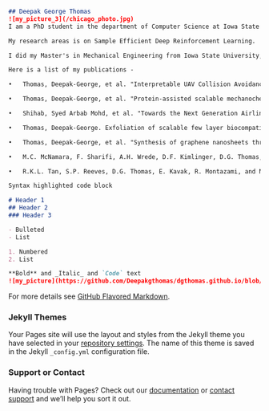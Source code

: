 ```markdown
## Deepak George Thomas
![my_picture_3](/chicago_photo.jpg)
I am a PhD student in the department of Computer Science at Iowa State University.

My research areas is on Sample Efficient Deep Reinforcement Learning. 

I did my Master's in Mechanical Engineering from Iowa State University, wherein I worked on developing cheap and biocompatible graphene using ball milling techniques.

Here is a list of my publications - 

•	Thomas, Deepak-George, et al. "Interpretable UAV Collision Avoidance using Deep Reinforcement Learning." arXiv preprint arXiv:2105.12254 (2021) [Submitted to CoRL 2021].

•	Thomas, Deepak-George, et al. "Protein-assisted scalable mechanochemical exfoliation of few-layer biocompatible graphene nanosheets." Royal Society open science 8.3 (2021): 200911.

•	Shihab, Syed Arbab Mohd, et al. "Towards the Next Generation Airline Revenue Management: A Deep Reinforcement Learning Approach to Seat Inventory Control and Overbooking." arXiv preprint arXiv:1902.06824 (2019).

•	Thomas, Deepak-George. Exfoliation of scalable few layer biocompatible graphene nanosheets using a protein-assisted mechano-chemical technique. Diss. Iowa State University, 2019.

•	Thomas, Deepak-George, et al. "Synthesis of graphene nanosheets through spontaneous sodiation process." C 4.3 (2018): 42.

•	M.C. McNamara, F. Sharifi, A.H. Wrede, D.F. Kimlinger, D.G. Thomas, J.B. Vander Wiel, Y. Chen, R. Montazami, and N.N. Hashemi, "Microfibers as Physiologically Relevant Platforms for Creation of 3D Cell Cultures", Macromolecular Bioscience, 17, 1700279 (2017)

•	R.K.L. Tan, S.P. Reeves, D.G. Thomas, E. Kavak, R. Montazami, and N.N. Hashemi, "Graphene as a Flexible Electrode: Review of Fabrication Approaches", Journal of Materials Chemistry A, 5, 17777-17803 (2017)


```

```markdown
Syntax highlighted code block

# Header 1
## Header 2
### Header 3

- Bulleted
- List

1. Numbered
2. List

**Bold** and _Italic_ and `Code` text
![my_picture](https://github.com/Deepakgthomas/dgthomas.github.io/blob/gh-pages/chicago_photo.jpg)

```

For more details see [GitHub Flavored Markdown](https://guides.github.com/features/mastering-markdown/).

### Jekyll Themes

Your Pages site will use the layout and styles from the Jekyll theme you have selected in your [repository settings](https://github.com/Deepakgthomas/dgthomas.github.io/settings/pages). The name of this theme is saved in the Jekyll `_config.yml` configuration file.

### Support or Contact

Having trouble with Pages? Check out our [documentation](https://docs.github.com/categories/github-pages-basics/) or [contact support](https://support.github.com/contact) and we’ll help you sort it out.

